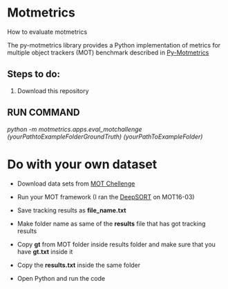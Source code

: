 # Motmetrics
How to evaluate motmetrics

The py-motmetrics library provides a Python implementation of metrics for multiple object trackers (MOT) benchmark described in [Py-Motmetrics](https://github.com/cheind/py-motmetrics)

## Steps to do:

1. Download this repository

## RUN COMMAND

*python -m motmetrics.apps.eval_motchallenge (yourPathtoExampleFolderGroundTruth) (yourPathToExampleFolder)*


# Do with your own dataset

* Download data sets from [MOT Chellenge](https://motchallenge.net/)

* Run your MOT framework (I ran the [DeepSORT](https://github.com/nwojke/deep_sort) on MOT16-03)

* Save tracking results as **file_name.txt**

* Make folder name as same of the **results** file that has got tracking results 

* Copy **gt** from MOT folder inside results folder and make sure that you have **gt.txt** inside it  

* Copy the **results.txt** inside the same folder 

* Open Python and run the code





